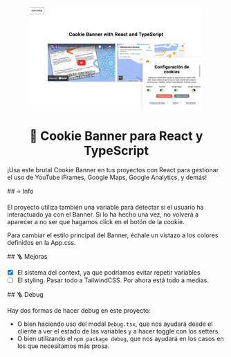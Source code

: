<div align="center">

<img src="./public/thumbnail.png" alt="Cookie React Thumbnail" width="400" heigh="auto" />

# 🍪 Cookie Banner para React y TypeScript

</div>

¡Usa este brutal Cookie Banner en tus proyectos con React para gestionar el uso de YouTube iFrames, Google Maps, Google Analytics, y demás!

## ⭐️ Info

El proyecto utiliza también una variable para detectar si el usuario ha interactuado ya con el Banner. Si lo ha hecho una vez, no volverá a aparecer a no ser que hagamos click en el botón de la cookie.

Para cambiar el estilo principal del Banner, échale un vistazo a los colores definidos en la App.css.

## 🪜 Mejoras

- [x] El sistema del context, ya que podríamos evitar repetir variables
- [ ] El styling. Pasar todo a TailwindCSS. Por ahora está todo a medias.

## 🪜 Debug

Hay dos formas de hacer debug en este proyecto:

- O bien haciendo uso del modal `Debug.tsx`, que nos ayudará desde el cliente a ver el estado de las variables y a hacer toggle con los setters.
- O bien utilizando el `npm package debug`, que nos ayudará en los casos en los que necesitamos más prosa.
